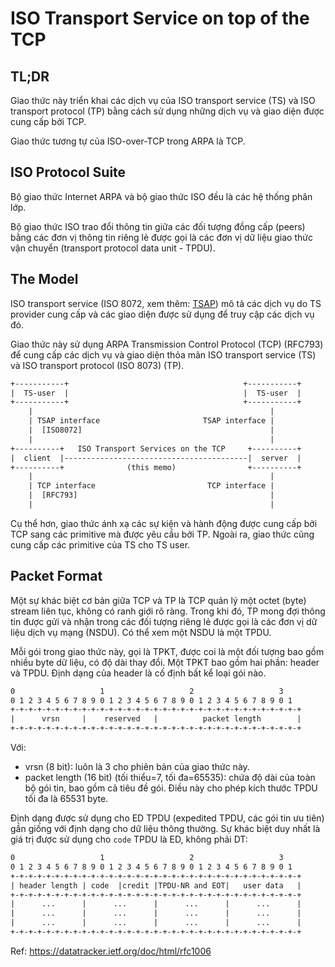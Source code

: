 # ISO Transport Service on top of the TCP

## TL;DR

Giao thức này triển khai các dịch vụ của ISO transport service (TS) và ISO transport protocol (TP) bằng cách sử dụng những dịch vụ và giao diện được cung cấp bởi TCP.

Giao thức tương tự của ISO-over-TCP trong ARPA là TCP.

## ISO Protocol Suite

Bộ giao thức Internet ARPA và bộ giao thức ISO đều là các hệ thống phân lớp.

Bộ giao thức ISO trao đổi thông tin giữa các đối tượng đồng cấp (peers) bằng các đơn vị thông tin riêng lẻ được gọi là các đơn vị dữ liệu giao thức vận chuyển (transport protocol data unit - TPDU).

## The Model

ISO transport service (ISO 8072, xem thêm: [TSAP](tsap.md)) mô tả các dịch vụ do TS provider cung cấp và các giao diện được sử dụng để truy cập các dịch vụ đó. 

Giao thức này sử dụng ARPA Transmission Control Protocol (TCP) (RFC793) để cung cấp các dịch vụ và giao diện thỏa mãn ISO transport service (TS) và ISO transport protocol (ISO 8073) (TP).

```txt
+-----------+                                       +-----------+
|  TS-user  |                                       |  TS-user  |
+-----------+                                       +-----------+
    |                                                     |
    | TSAP interface                       TSAP interface |
    |  [ISO8072]                                          |
    |                                                     |
+----------+   ISO Transport Services on the TCP     +----------+
|  client  |-----------------------------------------|  server  |
+----------+              (this memo)                +----------+
    |                                                     |
    | TCP interface                         TCP interface |
    |  [RFC793]                                           |
    |                                                     |
```

Cụ thể hơn, giao thức ánh xạ các sự kiện và hành động được cung cấp bởi TCP sang các primitive mà được yêu cầu bởi TP. Ngoài ra, giao thức cũng cung cấp các primitive của TS cho TS user.

## Packet Format

Một sự khác biệt cơ bản giữa TCP và TP là TCP quản lý một octet (byte) stream liên tục, không có ranh giới rõ ràng. Trong khi đó, TP mong đợi thông tin được gửi và nhận trong các đối tượng riêng lẻ được gọi là các đơn vị dữ liệu dịch vụ mạng (NSDU). Có thể xem một NSDU là một TPDU.

Mỗi gói trong giao thức này, gọi là TPKT, được coi là một đối tượng bao gồm nhiều byte dữ liệu, có độ dài thay đổi. Một TPKT bao gồm hai phần: header và TPDU. Định dạng của header là cố định bất kể loại gói nào.

```txt
0                   1                   2                   3
0 1 2 3 4 5 6 7 8 9 0 1 2 3 4 5 6 7 8 9 0 1 2 3 4 5 6 7 8 9 0 1
+-+-+-+-+-+-+-+-+-+-+-+-+-+-+-+-+-+-+-+-+-+-+-+-+-+-+-+-+-+-+-+-+
|      vrsn     |    reserved   |          packet length        |
+-+-+-+-+-+-+-+-+-+-+-+-+-+-+-+-+-+-+-+-+-+-+-+-+-+-+-+-+-+-+-+-+
```

Với:
- vrsn (8 bit): luôn là 3 cho phiên bản của giao thức này.
- packet length (16 bit) (tối thiểu=7, tối đa=65535): chứa độ dài của toàn bộ gói tin, bao gồm cả tiêu đề gói. Điều này cho phép kích thước TPDU tối đa là 65531 byte.

Định dạng được sử dụng cho ED TPDU (expedited TPDU, các gói tin ưu tiên) gần giống với định dạng cho dữ liệu thông thường. Sự khác biệt duy nhất là giá trị được sử dụng cho `code` TPDU là ED, không phải DT:

```txt
0                   1                   2                   3
0 1 2 3 4 5 6 7 8 9 0 1 2 3 4 5 6 7 8 9 0 1 2 3 4 5 6 7 8 9 0 1
+-+-+-+-+-+-+-+-+-+-+-+-+-+-+-+-+-+-+-+-+-+-+-+-+-+-+-+-+-+-+-+-+
| header length | code  |credit |TPDU-NR and EOT|   user data   |
+-+-+-+-+-+-+-+-+-+-+-+-+-+-+-+-+-+-+-+-+-+-+-+-+-+-+-+-+-+-+-+-+
|      ...      |      ...      |      ...      |      ...      |
|      ...      |      ...      |      ...      |      ...      |
|      ...      |      ...      |      ...      |      ...      |
+-+-+-+-+-+-+-+-+-+-+-+-+-+-+-+-+-+-+-+-+-+-+-+-+-+-+-+-+-+-+-+-+
```

Ref: https://datatracker.ietf.org/doc/html/rfc1006
